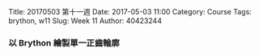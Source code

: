 Title: 20170503 第十一週
Date: 2017-05-03 11:00
Category: Course
Tags: brython, w11
Slug: Week 11
Author: 40423244

<h3>以 Brython 繪製單一正齒輪廓</h3>




